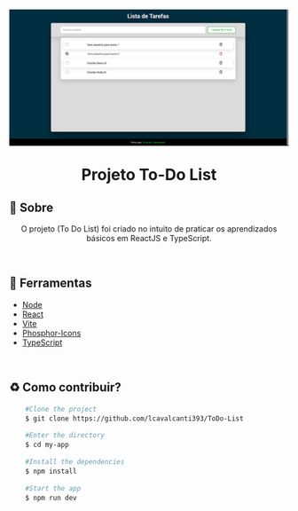 <h1>
    <img src="./src/assets/project-screen.png">
    <p align="center">Projeto To-Do List</p>
</h1>

## 📕 Sobre
    
<p align="center">O projeto (To Do List) foi criado no intuito de praticar os aprendizados básicos em ReactJS e TypeScript.</p>

<br/>

## 🔨 Ferramentas

-   [Node](https://nodejs.org/en/)
-   [React](https://reactjs.org/)
-   [Vite](https://vitejs.dev/)
-   [Phosphor-Icons](https://phosphoricons.com/)
-   [TypeScript](https://www.typescriptlang.org/)

<br/>

## ♻ Como contribuir?

```bash
    #Clone the project
    $ git clone https://github.com/lcavalcanti393/ToDo-List
```

```bash
    #Enter the directory
    $ cd my-app
```

```bash
    #Install the dependencies
    $ npm install
```

```bash
    #Start the app
    $ npm run dev
```